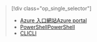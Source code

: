 > [!div class="op_single_selector"]
> * [<span data-ttu-id="dee36-101">Azure 入口網站</span><span class="sxs-lookup"><span data-stu-id="dee36-101">Azure portal</span></span>](../articles/iot-hub/iot-hub-configure-file-upload.md)
> * [<span data-ttu-id="dee36-102">PowerShell</span><span class="sxs-lookup"><span data-stu-id="dee36-102">PowerShell</span></span>](../articles/iot-hub/iot-hub-configure-file-upload-powershell.md)
> * [<span data-ttu-id="dee36-103">CLI</span><span class="sxs-lookup"><span data-stu-id="dee36-103">CLI</span></span>](../articles/iot-hub/iot-hub-configure-file-upload-cli.md)

